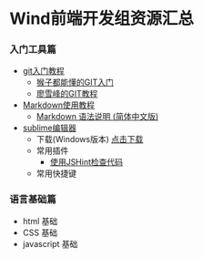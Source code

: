 # Wind前端开发组资源汇总

### 入门工具篇

- [git入门教程]()
  - [猴子都能懂的GIT入门](http://backlogtool.com/git-guide/cn/)
  - [廖雪峰的GIT教程](http://www.liaoxuefeng.com/wiki/0013739516305929606dd18361248578c67b8067c8c017b000)
- [Markdown使用教程]()
  - [Markdown 语法说明 (简体中文版)](http://wowubuntu.com/markdown/)
- [sublime编辑器]()
  - 下载(Windows版本) [点击下载]()
  - 常用插件
    - [使用JSHint检查代码](https://github.com/victorporof/Sublime-JSHint)
  - 常用快捷键

### 语言基础篇

- html 基础
- CSS  基础
- javascript 基础
